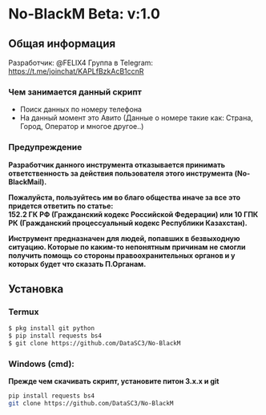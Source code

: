 # No-BlackM Beta: v:1.0

## Общая информация
Разработчик: @FELIX4
Группа в Telegram: https://t.me/joinchat/KAPLfBzkAcB1ccnR

### Чем занимается данный скрипт
* Поиск данных по номеру телефона
* На данный момент это Авито (Данные о номере такие как: Страна, Город, Оператор и многое другое..)

### Предупреждение
**Разработчик данного инструмента отказывается принимать ответственность за действия пользователя этого инструмента (No-BlackMail).**

**Пожалуйста, пользуйтесь им во благо общества иначе за все это придется ответить по статье:\
152.2 ГК РФ (Гражданский кодекс Российской Федерации) или 10 ГПК РК (Гражданский процессуальный кодекс Республики Казахстан).**

**Инструмент предназначен для людей, попавших в безвыходную ситуацию. Которые по каким-то непонятным причинам не смогли получить
помощь со стороны правоохранительных органов и у которых будет что сказать П.Органам.**

## Установка
### Termux
```Bash
$ pkg install git python
$ pip install requests bs4
$ git clone https://github.com/DataSC3/No-BlackM
```
### Windows (cmd):
**Прежде чем скачивать скрипт, установите питон 3.х.х и git**
```Bash
pip install requests bs4
git clone https://github.com/DataSC3/No-BlackM
```
